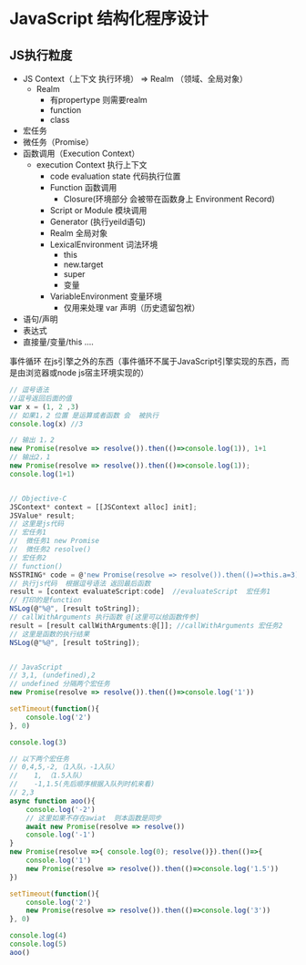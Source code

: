 # JavaScript 结构化程序设计

## JS执行粒度
- JS Context（上下文 执行环境） => Realm （领域、全局对象）
  - Realm
    - 有propertype 则需要realm
    - function
    - class
- 宏任务
- 微任务（Promise）
- 函数调用（Execution Context）
  - execution Context  执行上下文
    - code evaluation state  代码执行位置
    - Function 函数调用
      - Closure(环境部分 会被带在函数身上 Environment Record)
    - Script or Module 模块调用
    - Generator (执行yeild语句)
    - Realm 全局对象
    - LexicalEnvironment 词法环境
      - this
      - new.target
      - super
      - 变量
    - VariableEnvironment 变量环境
      - 仅用来处理 var 声明（历史遗留包袱）
- 语句/声明
- 表达式
- 直接量/变量/this ....

事件循环 在js引擎之外的东西（事件循环不属于JavaScript引擎实现的东西，而是由浏览器或node js宿主环境实现的）

```javascript
// 逗号语法
//逗号返回后面的值 
var x = (1, 2 ,3)
// 如果1，2 位置 是运算或者函数 会  被执行
console.log(x) //3

// 输出 1，2
new Promise(resolve => resolve()).then(()=>console.log(1)), 1+1
// 输出2，1
new Promise(resolve => resolve()).then(()=>console.log(1));
console.log(1+1)



```

```javascript
// Objective-C
JSContext* context = [[JSContext alloc] init];
JSValue* result;
// 这里是js代码
// 宏任务1
//  微任务1 new Promise
//  微任务2 resolve()
// 宏任务2
// function()
NSSTRING* code = @'new Promise(resolve => resolve()).then(()=>this.a=3), function(){return this.a}'
// 执行js代码  根据逗号语法 返回最后函数
result = [context evaluateScript:code]  //evaluateScript  宏任务1
// 打印的是function
NSLog(@"%@", [result toString]);
// callWithArguments 执行函数 @[这里可以给函数传参]
result = [result callWithArguments:@[]]; //callWithArguments 宏任务2
// 这里是函数的执行结果
NSLog(@"%@", [result toString]);


// JavaScript
// 3,1, (undefined),2
// undefined 分隔两个宏任务
new Promise(resolve => resolve()).then(()=>console.log('1'))

setTimeout(function(){
    console.log('2')
}, 0)

console.log(3)

// 以下两个宏任务
// 0,4,5,-2,（1入队，-1入队）
//    1, （1.5入队）
//    -1,1.5(先后顺序根据入队列时机来看)
// 2,3
async function aoo(){
    console.log('-2')
    // 这里如果不存在awiat  则本函数是同步
    await new Promise(resolve => resolve())
    console.log('-1')
}
new Promise(resolve =>{ console.log(0); resolve()}).then(()=>{
    console.log('1')
    new Promise(resolve => resolve()).then(()=>console.log('1.5'))
})

setTimeout(function(){
    console.log('2')
    new Promise(resolve => resolve()).then(()=>console.log('3'))
}, 0)

console.log(4)
console.log(5)
aoo()
```
